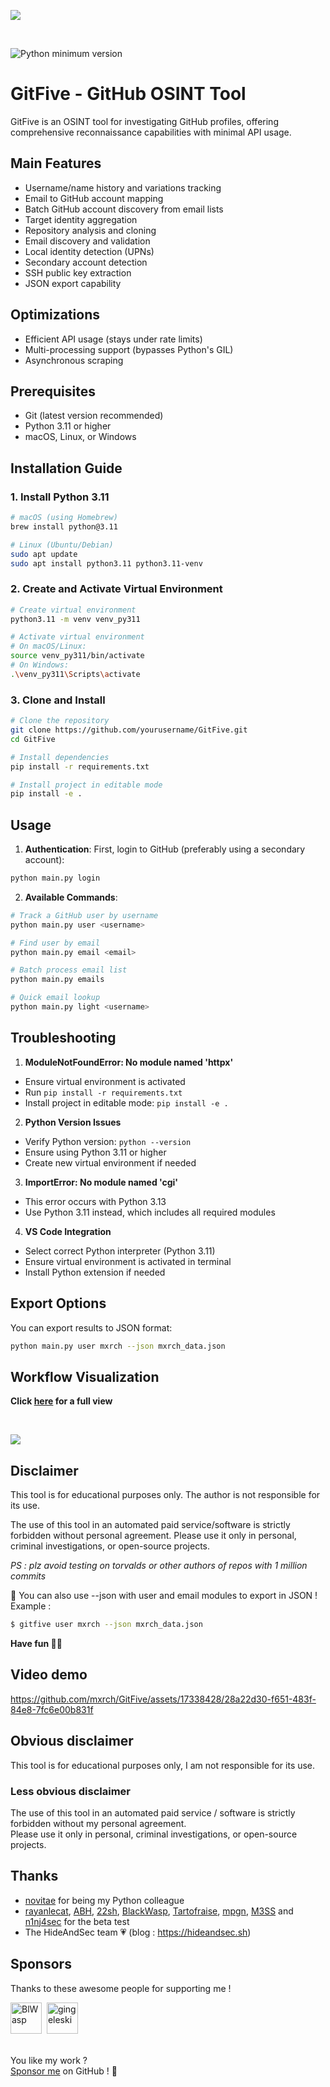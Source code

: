 ![](assets/banner.png)

<br>

![Python minimum version](https://img.shields.io/badge/Python-3.11-brightgreen)

# GitFive - GitHub OSINT Tool

GitFive is an OSINT tool for investigating GitHub profiles, offering comprehensive reconnaissance capabilities with minimal API usage.

## Main Features

- Username/name history and variations tracking
- Email to GitHub account mapping
- Batch GitHub account discovery from email lists
- Target identity aggregation
- Repository analysis and cloning
- Email discovery and validation
- Local identity detection (UPNs)
- Secondary account detection
- SSH public key extraction
- JSON export capability

## Optimizations
- Efficient API usage (stays under rate limits)
- Multi-processing support (bypasses Python's GIL)
- Asynchronous scraping

## Prerequisites

- Git (latest version recommended)
- Python 3.11 or higher
- macOS, Linux, or Windows

## Installation Guide

### 1. Install Python 3.11
```bash
# macOS (using Homebrew)
brew install python@3.11

# Linux (Ubuntu/Debian)
sudo apt update
sudo apt install python3.11 python3.11-venv
```

### 2. Create and Activate Virtual Environment
```bash
# Create virtual environment
python3.11 -m venv venv_py311

# Activate virtual environment
# On macOS/Linux:
source venv_py311/bin/activate
# On Windows:
.\venv_py311\Scripts\activate
```

### 3. Clone and Install
```bash
# Clone the repository
git clone https://github.com/yourusername/GitFive.git
cd GitFive

# Install dependencies
pip install -r requirements.txt

# Install project in editable mode
pip install -e .
```

## Usage

1. **Authentication**: First, login to GitHub (preferably using a secondary account):
```bash
python main.py login
```

2. **Available Commands**:
```bash
# Track a GitHub user by username
python main.py user <username>

# Find user by email
python main.py email <email>

# Batch process email list
python main.py emails

# Quick email lookup
python main.py light <username>
```

## Troubleshooting

1. **ModuleNotFoundError: No module named 'httpx'**
- Ensure virtual environment is activated
- Run `pip install -r requirements.txt`
- Install project in editable mode: `pip install -e .`

2. **Python Version Issues**
- Verify Python version: `python --version`
- Ensure using Python 3.11 or higher
- Create new virtual environment if needed

3. **ImportError: No module named 'cgi'**
- This error occurs with Python 3.13
- Use Python 3.11 instead, which includes all required modules

4. **VS Code Integration**
- Select correct Python interpreter (Python 3.11)
- Ensure virtual environment is activated in terminal
- Install Python extension if needed

## Export Options

You can export results to JSON format:
```bash
python main.py user mxrch --json mxrch_data.json
```

## Workflow Visualization

**Click [here](https://raw.githubusercontent.com/mxrch/GitFive/master/assets/workflow.png) for a full view**

<br>

![](assets/workflow.png)

## Disclaimer

This tool is for educational purposes only. The author is not responsible for its use.

The use of this tool in an automated paid service/software is strictly forbidden without personal agreement.
Please use it only in personal, criminal investigations, or open-source projects.


*PS : plz avoid testing on torvalds or other authors of repos with 1 million commits*

📄 You can also use --json with user and email modules to export in JSON ! Example :

```bash
$ gitfive user mxrch --json mxrch_data.json
```

**Have fun 🥰💞**

## Video demo

https://github.com/mxrch/GitFive/assets/17338428/28a22d30-f651-483f-84e8-7fc6e00b831f

## Obvious disclaimer

This tool is for educational purposes only, I am not responsible for its use.

### Less obvious disclaimer

The use of this tool in an automated paid service / software is strictly forbidden without my personal agreement.\
Please use it only in personal, criminal investigations, or open-source projects.

## Thanks

- [novitae](https://github.com/novitae) for being my Python colleague
- [rayanlecat](https://twitter.com/rayanlecat), [ABH](https://twitter.com/ABHsec), [22sh](https://twitter.com/0x22sh), [BlackWasp](https://twitter.com/BlWasp_), [Tartofraise](https://twitter.com/_Tartofraise), [mpgn](https://twitter.com/mpgn_x64), [M3SS](https://twitter.com/0x4D335353) and [n1nj4sec](https://twitter.com/n1nj4sec) for the beta test
- The HideAndSec team 💗 (blog : https://hideandsec.sh)

## Sponsors

Thanks to these awesome people for supporting me !

<!-- sponsors --><a href="https://github.com/BlWasp"><img src="https://github.com/BlWasp.png" width="50px" alt="BlWasp" /></a>&nbsp;&nbsp;<a href="https://github.com/gingeleski"><img src="https://github.com/gingeleski.png" width="50px" alt="gingeleski" /></a>&nbsp;&nbsp;<!-- sponsors -->

\
You like my work ?\
[Sponsor me](https://github.com/sponsors/mxrch) on GitHub ! 🤗
